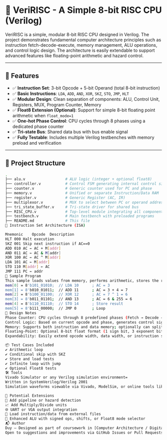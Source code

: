 # 🔧 VeriRISC - A Simple 8-bit RISC CPU (Verilog)

VeriRISC is a simple, modular 8-bit RISC CPU designed in Verilog. The project demonstrates fundamental computer architecture principles such as instruction fetch-decode-execute, memory management, ALU operations, and control logic design. The architecture is easily extendable to support advanced features like floating-point arithmetic and hazard control.

---

## 🚀 Features

- ✅ **Instruction Set**: 3-bit Opcode + 5-bit Operand (total 8-bit instruction)
- ✅ **Basic Instructions**: `LDA`, `ADD`, `AND`, `XOR`, `SKZ`, `STO`, `JMP`, `HLT`
- ✅ **Modular Design**: Clean separation of components: ALU, Control Unit, Registers, MUX, Program Counter, Memory
- ✅ **Float8 Extension (Optional)**: Support for simple 8-bit floating point arithmetic when `float_mode=1`
- ✅ **One-hot Phase Control**: CPU cycles through 8 phases using a dedicated phase counter
- ✅ **Tri-state Bus**: Shared data bus with bus enable signal
- ✅ **Fully Testable**: Includes multiple Verilog testbenches with memory preload and verification

---

## 📂 Project Structure

```bash
.
├── alu.v                  # ALU logic (integer + optional float8)
├── controller.v           # Control FSM generating internal control signals
├── counter.v              # Generic counter used for PC and phase
├── memory.v               # Unified or separate Instruction/Data RAM
├── register.v             # Generic Register (AC, IR)
├── multiplexor.v          # MUX to select between PC or operand address
├── tri_state_buffer.v     # Tri-state driver for shared bus
├── RISC_CPU.v             # Top-level module integrating all components
├── testbench.v            # Main testbench with preloaded programs
├── README.md              # This file
📜 Instruction Set Architecture (ISA)

Mnemonic	Opcode	Description
HLT	000	Halt execution
SKZ	001	Skip next instruction if AC==0
ADD	010	AC ← AC + M[addr]
AND	011	AC ← AC & M[addr]
XOR	100	AC ← AC ^ M[addr]
LDA	101	AC ← M[addr]
STO	110	M[addr] ← AC
JMP	111	PC ← addr
🧪 Sample Program
This sample loads values from memory, performs arithmetic, stores the result, and loops:
mem[0] = 8'b101_01010;  // LDA 10      ; AC = 3
mem[1] = 8'b010_01011;  // ADD 11      ; AC = 3 + 4 = 7
mem[2] = 8'b100_01100;  // XOR 12      ; AC = 7 ^ 1 = 6
mem[3] = 8'b011_01101;  // AND 13      ; AC = 6 & 255 = 6
mem[4] = 8'b110_01110;  // STO 14      ; Store result
mem[5] = 8'b111_00000;  // JMP 0       ; Loop
🧠 Design Notes
Phase Counter: CPU cycles through 8 predefined phases (Fetch → Decode → Execute)
Control Logic: Based on current opcode and phase, generates control signals
Memory: Supports both instruction and data memory; optionally can split into separate modules
Floating-Point: Optional 8-bit float format (1 sign bit, 3 exponent bits, 4 mantissa bits)
Expandability: Easily extend opcode width, data width, or instruction set

📦 Test Cases Included
✔️ Arithmetic loop
✔️ Conditional skip with SKZ
✔️ Store and load tests
✔️ Infinite loop with jump
✔️ Optional Float8 tests
🛠️ Tools
Vivado Simulator or any Verilog simulation environment=
Written in SystemVerilog/Verilog 2001
Simulation waveforms viewable via Vivado, ModelSim, or online tools like EDA Playground

🧩 Potential Extensions
🧠 Add pipeline or hazard detection
📈 Add Multiply/Divide units
🌐 UART or VGA output integration
💾 Load instruction/data from external files
🧮 Enhanced ALU with signed ops, shifts, or Float8 mode selector
📬 Author
Duy – Designed as part of coursework in [Computer Architecture / Digital Design].
Open to suggestions and improvements via GitHub Issues or Pull Requests!

